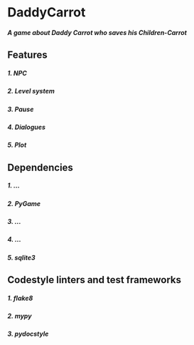 # DaddyCarrot
##### A game about Daddy Carrot who saves his Children-Carrot
## Features
##### 1. NPС
##### 2. Level system
##### 3. Pause
##### 4. Dialogues
##### 5. Plot
## Dependencies 
##### 1. ...
##### 2. PyGame
##### 3. ...
##### 4. ...
##### 5. sqlite3
## Codestyle linters and test frameworks
##### 1. flake8
##### 2. mypy
##### 3. pydocstyle
